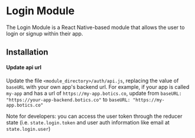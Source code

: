 # Login Module
The Login Module is a React Native-based module that allows the user to login or signup within their app.


## Installation

#### Update api url

Update the file `<module_directory>/auth/api.js`, replacing the value of `baseURL` with your own app's backend url. For example, if your app is called `my-app` and has a url of `https://my-app.botics.co`, update from
`baseURL: "https://your-app-backend.botics.co"` to `baseURL: "https://my-app.botics.co"`

Note for developers: you can access the user token through the reducer state (i.e. `state.login.token` and user auth information like email at `state.login.user`)
